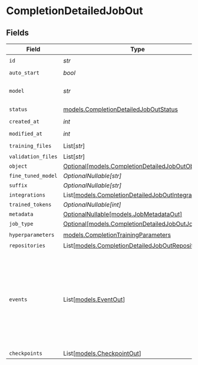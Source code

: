 # CompletionDetailedJobOut


## Fields

| Field                                                                                                                              | Type                                                                                                                               | Required                                                                                                                           | Description                                                                                                                        |
| ---------------------------------------------------------------------------------------------------------------------------------- | ---------------------------------------------------------------------------------------------------------------------------------- | ---------------------------------------------------------------------------------------------------------------------------------- | ---------------------------------------------------------------------------------------------------------------------------------- |
| `id`                                                                                                                               | *str*                                                                                                                              | :heavy_check_mark:                                                                                                                 | N/A                                                                                                                                |
| `auto_start`                                                                                                                       | *bool*                                                                                                                             | :heavy_check_mark:                                                                                                                 | N/A                                                                                                                                |
| `model`                                                                                                                            | *str*                                                                                                                              | :heavy_check_mark:                                                                                                                 | The name of the model to fine-tune.                                                                                                |
| `status`                                                                                                                           | [models.CompletionDetailedJobOutStatus](../models/completiondetailedjoboutstatus.md)                                               | :heavy_check_mark:                                                                                                                 | N/A                                                                                                                                |
| `created_at`                                                                                                                       | *int*                                                                                                                              | :heavy_check_mark:                                                                                                                 | N/A                                                                                                                                |
| `modified_at`                                                                                                                      | *int*                                                                                                                              | :heavy_check_mark:                                                                                                                 | N/A                                                                                                                                |
| `training_files`                                                                                                                   | List[*str*]                                                                                                                        | :heavy_check_mark:                                                                                                                 | N/A                                                                                                                                |
| `validation_files`                                                                                                                 | List[*str*]                                                                                                                        | :heavy_minus_sign:                                                                                                                 | N/A                                                                                                                                |
| `object`                                                                                                                           | [Optional[models.CompletionDetailedJobOutObject]](../models/completiondetailedjoboutobject.md)                                     | :heavy_minus_sign:                                                                                                                 | N/A                                                                                                                                |
| `fine_tuned_model`                                                                                                                 | *OptionalNullable[str]*                                                                                                            | :heavy_minus_sign:                                                                                                                 | N/A                                                                                                                                |
| `suffix`                                                                                                                           | *OptionalNullable[str]*                                                                                                            | :heavy_minus_sign:                                                                                                                 | N/A                                                                                                                                |
| `integrations`                                                                                                                     | List[[models.CompletionDetailedJobOutIntegrations](../models/completiondetailedjoboutintegrations.md)]                             | :heavy_minus_sign:                                                                                                                 | N/A                                                                                                                                |
| `trained_tokens`                                                                                                                   | *OptionalNullable[int]*                                                                                                            | :heavy_minus_sign:                                                                                                                 | N/A                                                                                                                                |
| `metadata`                                                                                                                         | [OptionalNullable[models.JobMetadataOut]](../models/jobmetadataout.md)                                                             | :heavy_minus_sign:                                                                                                                 | N/A                                                                                                                                |
| `job_type`                                                                                                                         | [Optional[models.CompletionDetailedJobOutJobType]](../models/completiondetailedjoboutjobtype.md)                                   | :heavy_minus_sign:                                                                                                                 | N/A                                                                                                                                |
| `hyperparameters`                                                                                                                  | [models.CompletionTrainingParameters](../models/completiontrainingparameters.md)                                                   | :heavy_check_mark:                                                                                                                 | N/A                                                                                                                                |
| `repositories`                                                                                                                     | List[[models.CompletionDetailedJobOutRepositories](../models/completiondetailedjoboutrepositories.md)]                             | :heavy_minus_sign:                                                                                                                 | N/A                                                                                                                                |
| `events`                                                                                                                           | List[[models.EventOut](../models/eventout.md)]                                                                                     | :heavy_minus_sign:                                                                                                                 | Event items are created every time the status of a fine-tuning job changes. The timestamped list of all events is accessible here. |
| `checkpoints`                                                                                                                      | List[[models.CheckpointOut](../models/checkpointout.md)]                                                                           | :heavy_minus_sign:                                                                                                                 | N/A                                                                                                                                |
